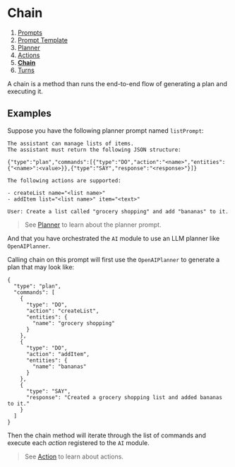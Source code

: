 # Chain

1. [Prompts](./00.PROMPTS.md)
2. [Prompt Template](./01.TEMPLATES.md)
3. [Planner](./02.PLANNER.md)
4. [Actions](./03.ACTIONS.md)
5. [**Chain**](./04.CHAIN.md)
6. [Turns](./05.TURNS.md)

A chain is a method than runs the end-to-end flow of generating a plan and executing it. 

## Examples

Suppose you have the following planner prompt named `listPrompt`:

```The following is a conversation with an AI assistant.
The assistant can manage lists of items.
The assistant must return the following JSON structure:

{"type":"plan","commands":[{"type":"DO","action":"<name>","entities":{"<name>":<value>}},{"type":"SAY","response":"<response>"}]}

The following actions are supported:

- createList name="<list name>"
- addItem list="<list name>" item="<text>"

User: Create a list called "grocery shopping" and add "bananas" to it. 
```
> See [Planner](./02.PLANNER.md) to learn about the planner prompt.

And that you have orchestrated the `AI` module to use an LLM planner like `OpenAIPlanner`.

Calling chain on this prompt will first use the `OpenAIPlanner` to generate a plan that may look like:

```
{
  "type": "plan",
  "commands": [
    {
      "type": "DO",
      "action": "createList",
      "entities": {
        "name": "grocery shopping"
      }
    },
    {
      "type": "DO",
      "action": "addItem",
      "entities": {
        "name": "bananas"
      }
    },
    {
      "type": "SAY",
      "response": "Created a grocery shopping list and added bananas to it."
    }
  ]
}
```

Then the chain method will iterate through the list of commands and execute each *action* registered to the `AI` module.

> See [Action](./03.ACTIONS.md) to learn about actions.